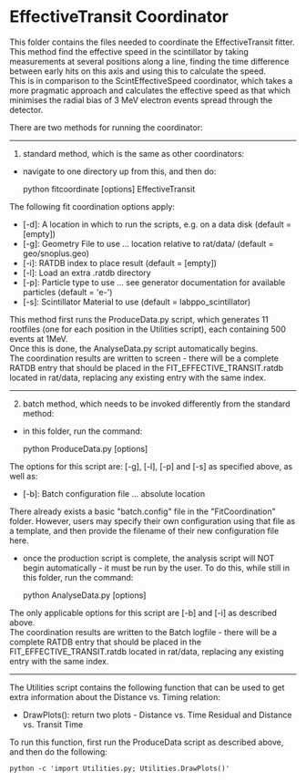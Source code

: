 # EffectiveTransit Coordinator
This folder contains the files needed to coordinate the EffectiveTransit fitter.  
This method find the effective speed in the scintillator by taking measurements at several positions along a line, finding the time difference between early hits on this axis and using this to calculate the speed.  
This is in comparison to the ScintEffectiveSpeed coordinator, which takes a more pragmatic approach and calculates the effective speed as that which minimises the radial bias of 3 MeV electron events spread through the detector.  

There are two methods for running the coordinator:

-------------------------

1) standard method, which is the same as other coordinators:
- navigate to one directory up from this, and then do:

    python fitcoordinate [options] EffectiveTransit

The following fit coordination options apply:
- [-d]: A location in which to run the scripts, e.g. on a data disk (default = [empty])
- [-g]: Geometry File to use ... location relative to rat/data/ (default = geo/snoplus.geo)
- [-i]: RATDB index to place result (default = [empty])
- [-l]: Load an extra .ratdb directory
- [-p]: Particle type to use ... see generator documentation for available particles (default = 'e-')
- [-s]: Scintillator Material to use (default = labppo_scintillator)

This method first runs the ProduceData.py script, which generates 11 rootfiles (one for each position in the Utilities script), each containing 500 events at 1MeV.  
Once this is done, the AnalyseData.py script automatically begins.  
The coordination results are written to screen - there will be a complete RATDB entry that should be placed in the FIT_EFFECTIVE_TRANSIT.ratdb located in rat/data, replacing any existing entry with the same index.  

-------------------------

2) batch method, which needs to be invoked differently from the standard method:
- in this folder, run the command:

    python ProduceData.py [options]

The options for this script are: [-g], [-l], [-p] and [-s] as specified above, as well as:
- [-b]: Batch configuration file ... absolute location

There already exists a basic "batch.config" file in the "FitCoordination" folder.  However, users may specify their own configuration using that file as a template, and then provide the filename of their new configuration file here.  

- once the production script is complete, the analysis script will NOT begin automatically - it must be run by the user.  To do this, while still in this folder, run the command:

    python AnalyseData.py [options]

The only applicable options for this script are [-b] and [-i] as described above.  
The coordination results are written to the Batch logfile - there will be a complete RATDB entry that should be placed in the FIT_EFFECTIVE_TRANSIT.ratdb located in rat/data, replacing any existing entry with the same index.  

-------------------------

The Utilities script contains the following function that can be used to get extra information about the Distance vs. Timing relation:  
- DrawPlots(): return two plots - Distance vs. Time Residual and Distance vs. Transit Time  

To run this function, first run the ProduceData script as described above, and then do the following:

    python -c 'import Utilities.py; Utilities.DrawPlots()'

